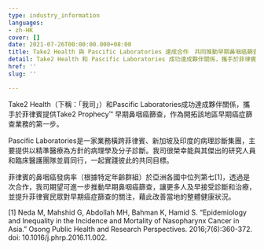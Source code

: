 ```yaml
---
type: industry_information
languages:
- zh-HK
cover: []
date: 2021-07-26T00:00:00.000+08:00
title: Take2 Health 與 Pascific Laboratories 達成合作　共同推動早期鼻咽癌篩查
detail: Take2 Health 和 Pascific Laboratories 成功達成夥伴關係，攜手於菲律賓提供Take2 Prophecy™ 早期鼻咽癌篩查，作為開拓該地區早期癌症篩查業務的第一步。
href: ''
slug: ''

---
```

Take2 Health（下稱：「我司」）和Pascific Laboratories成功達成夥伴關係，攜手於菲律賓提供Take2 Prophecy™ 早期鼻咽癌篩查，作為開拓該地區早期癌症篩查業務的第一步。

Pascific Laboratories是一家業務橫跨菲律賓、新加坡及印度的病理診斷集團，主要提供以精準醫療為方針的病理學及分子診斷。我司很榮幸能與其傑出的研究人員和臨床醫護團隊並肩同行，一起實踐彼此的共同目標。

菲律賓的鼻咽癌發病率（根據特定年齡群組）於亞洲各國中位列第七\[1\]，透過是次合作，我司期望可進一步推動早期鼻咽癌篩查，讓更多人及早接受診斷和治療，並提升菲律賓民眾對早期癌症篩查的關注，藉此改善當地的整體健康狀況。

\[1\] Neda M, Mahshid G, Abdollah MH, Bahman K, Hamid S. “Epidemiology and Inequality in the Incidence and Mortality of Nasopharynx Cancer in Asia.” Osong Public Health and Research Perspectives. 2016;7(6):360-372. doi: 10.1016/j.phrp.2016.11.002.
